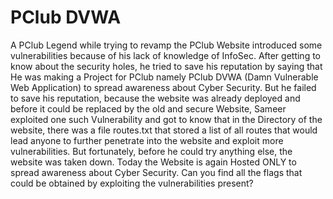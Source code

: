 # PClub DVWA
A PClub Legend while trying to revamp the PClub Website introduced some vulnerabilities because of his lack of knowledge of InfoSec. After getting to know about the security holes, he tried to save his reputation by saying that He was making a Project for PClub namely PClub DVWA (Damn Vulnerable Web Application) to spread awareness about Cyber Security. But he failed to save his reputation, because the website was already deployed and before it could be replaced by the old and secure Website, Sameer exploited one such Vulnerability and got to know that in the Directory of the website, there was a file routes.txt that stored a list of all routes that would lead anyone to further penetrate into the website and exploit more vulnerabilities. But fortunately, before he could try anything else, the website was taken down. Today the Website is again Hosted ONLY to spread awareness about Cyber Security. Can you find all the flags that could be obtained by exploiting the vulnerabilities present?